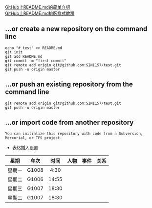 [GitHub上README.md的简单介绍](https://www.cnblogs.com/longronglang/p/8453047.html "悬停显示")<br>
[GitHub上README.md排版样式教程](https://blog.csdn.net/u012067966/article/details/50736647)

…or create a new repository on the command line
---------------------------------------------------
```
echo "# test" >> README.md
git init
git add README.md
git commit -m "first commit"
git remote add origin git@github.com:SINI157/test.git
git push -u origin master
```
…or push an existing repository from the command line
-----------------------------------------------------
```
git remote add origin git@github.com:SINI157/test.git
git push -u origin master
```
…or import code from another repository
---------------------------------------

    You can initialize this repository with code from a Subversion, Mercurial, or TFS project.

* 表格插入设置

| 星期|车次|时间|人物|事件|关系|
|:---:|:---:|:---:|:---:|:---:|:---:|
|星期一|G1008|4:30|
|星期二|G1006|14:55|
|星期三|G1007|18:30|
|星期三|G1007|18:30|
